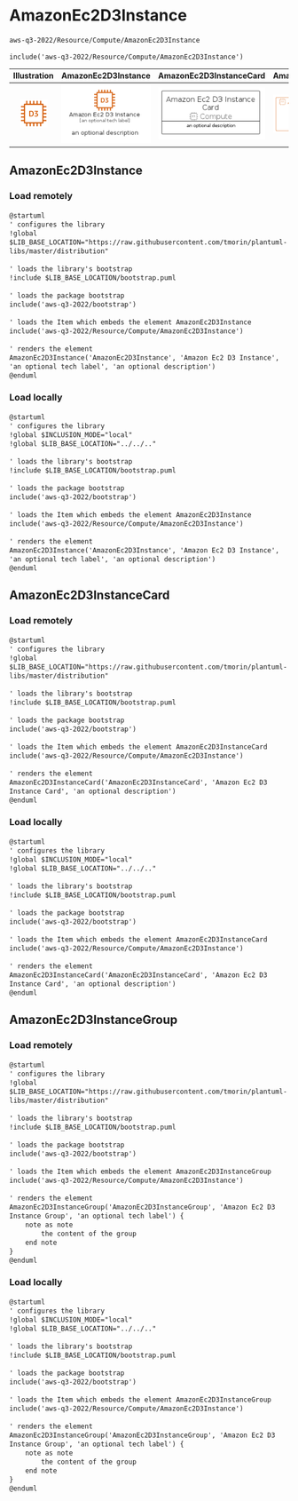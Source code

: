 # AmazonEc2D3Instance


```text
aws-q3-2022/Resource/Compute/AmazonEc2D3Instance
```

```text
include('aws-q3-2022/Resource/Compute/AmazonEc2D3Instance')
```



| Illustration | AmazonEc2D3Instance | AmazonEc2D3InstanceCard | AmazonEc2D3InstanceGroup |
| :---: | :---: | :---: | :---: |
| ![illustration for Illustration](../../../aws-q3-2022/Resource/Compute/AmazonEc2D3Instance.png) | ![illustration for AmazonEc2D3Instance](../../../aws-q3-2022/Resource/Compute/AmazonEc2D3Instance.Local.png) | ![illustration for AmazonEc2D3InstanceCard](../../../aws-q3-2022/Resource/Compute/AmazonEc2D3InstanceCard.Local.png) | ![illustration for AmazonEc2D3InstanceGroup](../../../aws-q3-2022/Resource/Compute/AmazonEc2D3InstanceGroup.Local.png) |




## AmazonEc2D3Instance

### Load remotely
```plantuml
@startuml
' configures the library
!global $LIB_BASE_LOCATION="https://raw.githubusercontent.com/tmorin/plantuml-libs/master/distribution"

' loads the library's bootstrap
!include $LIB_BASE_LOCATION/bootstrap.puml

' loads the package bootstrap
include('aws-q3-2022/bootstrap')

' loads the Item which embeds the element AmazonEc2D3Instance
include('aws-q3-2022/Resource/Compute/AmazonEc2D3Instance')

' renders the element
AmazonEc2D3Instance('AmazonEc2D3Instance', 'Amazon Ec2 D3 Instance', 'an optional tech label', 'an optional description')
@enduml
```

### Load locally
```plantuml
@startuml
' configures the library
!global $INCLUSION_MODE="local"
!global $LIB_BASE_LOCATION="../../.."

' loads the library's bootstrap
!include $LIB_BASE_LOCATION/bootstrap.puml

' loads the package bootstrap
include('aws-q3-2022/bootstrap')

' loads the Item which embeds the element AmazonEc2D3Instance
include('aws-q3-2022/Resource/Compute/AmazonEc2D3Instance')

' renders the element
AmazonEc2D3Instance('AmazonEc2D3Instance', 'Amazon Ec2 D3 Instance', 'an optional tech label', 'an optional description')
@enduml
```

## AmazonEc2D3InstanceCard

### Load remotely
```plantuml
@startuml
' configures the library
!global $LIB_BASE_LOCATION="https://raw.githubusercontent.com/tmorin/plantuml-libs/master/distribution"

' loads the library's bootstrap
!include $LIB_BASE_LOCATION/bootstrap.puml

' loads the package bootstrap
include('aws-q3-2022/bootstrap')

' loads the Item which embeds the element AmazonEc2D3InstanceCard
include('aws-q3-2022/Resource/Compute/AmazonEc2D3Instance')

' renders the element
AmazonEc2D3InstanceCard('AmazonEc2D3InstanceCard', 'Amazon Ec2 D3 Instance Card', 'an optional description')
@enduml
```

### Load locally
```plantuml
@startuml
' configures the library
!global $INCLUSION_MODE="local"
!global $LIB_BASE_LOCATION="../../.."

' loads the library's bootstrap
!include $LIB_BASE_LOCATION/bootstrap.puml

' loads the package bootstrap
include('aws-q3-2022/bootstrap')

' loads the Item which embeds the element AmazonEc2D3InstanceCard
include('aws-q3-2022/Resource/Compute/AmazonEc2D3Instance')

' renders the element
AmazonEc2D3InstanceCard('AmazonEc2D3InstanceCard', 'Amazon Ec2 D3 Instance Card', 'an optional description')
@enduml
```

## AmazonEc2D3InstanceGroup

### Load remotely
```plantuml
@startuml
' configures the library
!global $LIB_BASE_LOCATION="https://raw.githubusercontent.com/tmorin/plantuml-libs/master/distribution"

' loads the library's bootstrap
!include $LIB_BASE_LOCATION/bootstrap.puml

' loads the package bootstrap
include('aws-q3-2022/bootstrap')

' loads the Item which embeds the element AmazonEc2D3InstanceGroup
include('aws-q3-2022/Resource/Compute/AmazonEc2D3Instance')

' renders the element
AmazonEc2D3InstanceGroup('AmazonEc2D3InstanceGroup', 'Amazon Ec2 D3 Instance Group', 'an optional tech label') {
    note as note
        the content of the group
    end note
}
@enduml
```

### Load locally
```plantuml
@startuml
' configures the library
!global $INCLUSION_MODE="local"
!global $LIB_BASE_LOCATION="../../.."

' loads the library's bootstrap
!include $LIB_BASE_LOCATION/bootstrap.puml

' loads the package bootstrap
include('aws-q3-2022/bootstrap')

' loads the Item which embeds the element AmazonEc2D3InstanceGroup
include('aws-q3-2022/Resource/Compute/AmazonEc2D3Instance')

' renders the element
AmazonEc2D3InstanceGroup('AmazonEc2D3InstanceGroup', 'Amazon Ec2 D3 Instance Group', 'an optional tech label') {
    note as note
        the content of the group
    end note
}
@enduml
```

